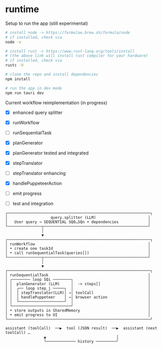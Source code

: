 # runtime

Setup to run the app (still experimental)
```bash
# install node -> https://formulae.brew.sh/formula/node
# if installed, check via
node -v

# install rust -> https://www.rust-lang.org/tools/install
# (the above link will install rust compiler for your hardware)
# if installed, check via
rustc -V

# clone the repo and install dependencies
npm install

# run the app in dev mode
npm run tauri dev
```

Current workflow reimplementation (in progress)
 - [x] enhanced query splitter 
 - [x] runWorkflow
 - [ ] runSequentialTask
 - [x] planGenerator 
 - [x] planGenerator tested and integrated
 - [x] stepTranslator
 - [ ] stepTranslator enhancing
 - [x] handlePuppeteerAction
 - [ ] emit progress
 - [ ] test and integration


```ascii
┌───────────────────────────────────────────────────────────────┐
│                   query.splitter (LLM)                       │
│   User query → SEQUENTIAL SQ0…SQn + dependencies             │
└───────────────┬──────────────────────────────────────────────┘
                │
                ▼
┌───────────────────────────────────────────────────────────────┐
│ runWorkflow                                                  │
│ • create one taskId                                          │
│ • call runSequentialTask(queries[])                          │
└───────────────┬──────────────────────────────────────────────┘
                │
                ▼
┌───────────────────────────────────────────────────────────────┐
│ runSequentialTask                                            │
│ ┌──────── loop SQi ────────┐                                 │
│ │  planGenerator (LLM)     │  -> steps[]                     │
│ │  ┌── loop step_j ─────┐  │                                 │
│ │  │ stepTranslator(LLM)│ →│ toolCall                        │
│ │  │ handlePuppeteer    │ →│ browser action                  │
│ │  └────────────────────┘  │                                 │
│ └──────────────────────────┘                                 │
│ • store outputs in SharedMemory                              │
│ • emit progress to UI                                        │
└───────────────────────────────────────────────────────────────┘

```

```ascii
assistant (toolCall)  ──▶  tool (JSON result)  ──▶  assistant (next toolCall) …
                 ▲                               │
                 ╰───────────── history ─────────╯
```

